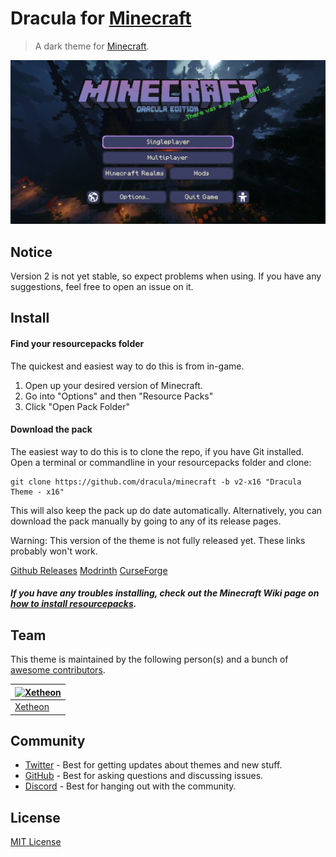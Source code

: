 # Dracula for [Minecraft](https://minecraft.net)

> A dark theme for [Minecraft](https://minecraft.net).

![Screenshot](./screenshot.png)

## Notice

Version 2 is not yet stable, so expect problems when using. If you have any suggestions, feel free to open an issue on it.

## Install

#### Find your resourcepacks folder

The quickest and easiest way to do this is from in-game.

1. Open up your desired version of Minecraft.
2. Go into "Options" and then "Resource Packs"
3. Click "Open Pack Folder"

#### Download the pack

The easiest way to do this is to clone the repo, if you have Git installed. Open a terminal or commandline in your resourcepacks folder and clone:

    git clone https://github.com/dracula/minecraft -b v2-x16 "Dracula Theme - x16"

This will also keep the pack up do date automatically. Alternatively, you can download the pack manually by going to any of its release pages.

Warning: This version of the theme is not fully released yet. These links probably won't work.

[Github Releases](https://github.com/dracula/minecraft/releases)
[Modrinth](https://modrinth.com/resourcepack/dracula-theme-x16)
[CurseForge](https://www.curseforge.com/minecraft/texture-packs/dracula-theme-x16)

##### If you have any troubles installing, check out the Minecraft Wiki page on [how to install resourcepacks](https://minecraft.fandom.com/wiki/Tutorials/Loading_a_resource_pack).

## Team

This theme is maintained by the following person(s) and a bunch of [awesome contributors](https://github.com/dracula/minecraft/graphs/contributors).

| [![Xetheon](https://github.com/xetheon.png?size=100)](https://github.com/xetheon) |
| --------------------------------------------------------------------------------- |
| [Xetheon](https://github.com/xetheon)                                             |

## Community

- [Twitter](https://twitter.com/draculatheme) - Best for getting updates about themes and new stuff.
- [GitHub](https://github.com/dracula/dracula-theme/discussions) - Best for asking questions and discussing issues.
- [Discord](https://draculatheme.com/discord-invite) - Best for hanging out with the community.

## License

[MIT License](./LICENSE)
